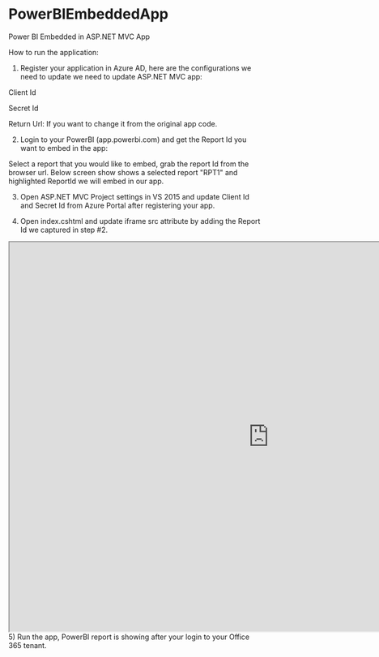# PowerBIEmbeddedApp
Power BI Embedded in ASP.NET MVC App

How to run the application:

1) Register your application in Azure AD, here are the configurations we need to update we need to update ASP.NET MVC app:

Client Id

Secret Id

Return Url: If you want to change it from the original app code.


2) Login to your PowerBI (app.powerbi.com) and get the Report Id you want to embed in the app:

Select a report that you would like to embed, grab the report Id from the browser url.
Below screen show shows a selected report "RPT1" and highlighted ReportId we will embed in our app.

3) Open ASP.NET MVC Project settings in VS 2015 and update Client Id and Secret Id from Azure Portal after registering your app.



4) Open index.cshtml and update iframe src attribute by adding the Report Id we captured in step #2.

 <iframe ID="iFrameEmbedReport" src="https://app.powerbi.com/reportEmbed?reportId=11156ed2-ede7-4b60-ac26-10cda004bdee" height="768px" width="1024px" frameborder="1" seamless></iframe>
 5) Run the app, PowerBI report is showing after your login to your Office 365 tenant. 
 
 
